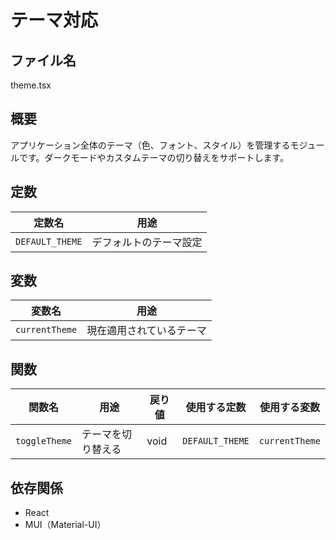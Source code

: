 # テーマ対応

## ファイル名
theme.tsx

## 概要
アプリケーション全体のテーマ（色、フォント、スタイル）を管理するモジュールです。ダークモードやカスタムテーマの切り替えをサポートします。

## 定数
| 定数名 | 用途 |
|--------|------|
| `DEFAULT_THEME` | デフォルトのテーマ設定 |

## 変数
| 変数名 | 用途 |
|--------|------|
| `currentTheme` | 現在適用されているテーマ |

## 関数
| 関数名 | 用途 | 戻り値 | 使用する定数 | 使用する変数 |
|--------|------|--------|--------------|--------------|
| `toggleTheme` | テーマを切り替える | void | `DEFAULT_THEME` | `currentTheme` |

## 依存関係
- React
- MUI（Material-UI）
